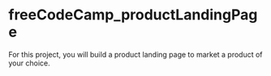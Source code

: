 # freeCodeCamp_productLandingPage
 For this project, you will build a product landing page to market a product of your choice.
